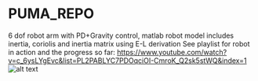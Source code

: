 # PUMA_REPO
6 dof robot arm with PD+Gravity control, matlab robot model includes inertia, coriolis and inertia matrix using E-L derivation
See playlist for robot in action and the progress so far:
https://www.youtube.com/watch?v=c_6ysLYgEvc&list=PL2PABLYC7PDOqciOI-CmroK_Q2sk5stWQ&index=1
![alt text](https://github.com/ZhikaiZhang1/PUMA_REPO/blob/master/Media/image.jpg?raw=true)

